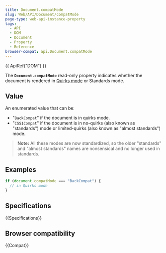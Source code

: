 ```yaml
---
title: Document.compatMode
slug: Web/API/Document/compatMode
page-type: web-api-instance-property
tags:
  - API
  - DOM
  - Document
  - Property
  - Reference
browser-compat: api.Document.compatMode
---
```

{{ ApiRef("DOM") }}

The **`Document.compatMode`** read-only property indicates
whether the document is rendered in [Quirks mode](/en-US/docs/Web/HTML/Quirks_Mode_and_Standards_Mode) or
Standards mode.

## Value

An enumerated value that can be:

- "`BackCompat`" if the document is in quirks mode.
- "`CSS1Compat`" if the document is in no-quirks (also known as
  "standards") mode or limited-quirks (also known as "almost standards") mode.

> **Note:** All these modes are now standardized, so the older "standards"
> and "almost standards" names are nonsensical and no longer used in standards.

## Examples

```js
if (document.compatMode === "BackCompat") {
  // in Quirks mode
}
```

## Specifications

{{Specifications}}

## Browser compatibility

{{Compat}}
